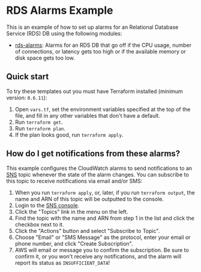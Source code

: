 # RDS Alarms Example

This is an example of how to set up alarms for an Relational Database Service (RDS) DB using the following modules:

* [rds-alarms](/modules/alarms/rds-alarms): Alarms for an RDS DB that go off if the CPU usage, number of connections,
  or latency gets too high or if the available memory or disk space gets too low.

## Quick start

To try these templates out you must have Terraform installed (minimum version: `0.6.11`):

1. Open `vars.tf`, set the environment variables specified at the top of the file, and fill in any other variables that
   don't have a default.
1. Run `terraform get`.
1. Run `terraform plan`.
1. If the plan looks good, run `terraform apply`.

## How do I get notifications from these alarms?

This example configures the CloudWatch alarms to send notifications to an [SNS](https://aws.amazon.com/sns/) topic
whenever the state of the alarm changes. You can subscribe to this topic to receive notifications via email and/or
SMS:

1. When you run `terraform apply`, or, later, if you run `terraform output`, the name and ARN of this topic will be
   outputted to the console.
2. Login to the [SNS console](https://console.aws.amazon.com/sns/v2/home).
3. Click the "Topics" link in the menu on the left.
4. Find the topic with the name and ARN from step 1 in the list and click the checkbox next to it.
5. Click the "Actions" button and select "Subscribe to Topic".
6. Choose "Email" or "SMS Message" as the protocol, enter your email or phone number, and click "Create Subscription".
7. AWS will email or message you to confirm the subscription. Be sure to confirm it, or you won't receive any
   notifications, and the alarm will report its status as `INSUFFICIENT_DATA`!